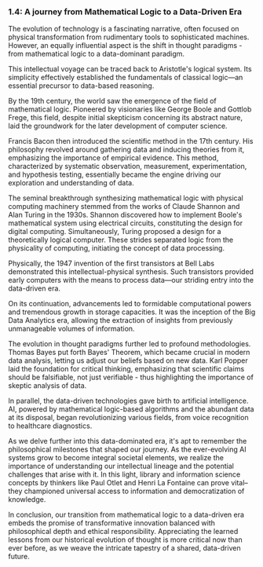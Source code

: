 ### 1.4: A journey from Mathematical Logic to a Data-Driven Era

The evolution of technology is a fascinating narrative, often focused on physical transformation from rudimentary tools to sophisticated machines. However, an equally influential aspect is the shift in thought paradigms - from mathematical logic to a data-dominant paradigm. 

This intellectual voyage can be traced back to Aristotle's logical system. Its simplicity effectively established the fundamentals of classical logic—an essential precursor to data-based reasoning. 

By the 19th century, the world saw the emergence of the field of mathematical logic. Pioneered by visionaries like George Boole and Gottlob Frege, this field, despite initial skepticism concerning its abstract nature, laid the groundwork for the later development of computer science.

Francis Bacon then introduced the scientific method in the 17th century. His philosophy revolved around gathering data and inducing theories from it, emphasizing the importance of empirical evidence. This method, characterized by systematic observation, measurement, experimentation, and hypothesis testing, essentially became the engine driving our exploration and understanding of data.

The seminal breakthrough synthesizing mathematical logic with physical computing machinery stemmed from the works of Claude Shannon and Alan Turing in the 1930s. Shannon discovered how to implement Boole's mathematical system using electrical circuits, constituting the design for digital computing. Simultaneously, Turing proposed a design for a theoretically logical computer. These strides separated logic from the physicality of computing, initiating the concept of data processing.

Physically, the 1947 invention of the first transistors at Bell Labs demonstrated this intellectual-physical synthesis. Such transistors provided early computers with the means to process data—our striding entry into the data-driven era.

On its continuation, advancements led to formidable computational powers and tremendous growth in storage capacities. It was the inception of the Big Data Analytics era, allowing the extraction of insights from previously unmanageable volumes of information.

The evolution in thought paradigms further led to profound methodologies. Thomas Bayes put forth Bayes' Theorem, which became crucial in modern data analysis, letting us adjust our beliefs based on new data. Karl Popper laid the foundation for critical thinking, emphasizing that scientific claims should be falsifiable, not just verifiable - thus highlighting the importance of skeptic analysis of data. 

In parallel, the data-driven technologies gave birth to artificial intelligence. AI, powered by mathematical logic-based algorithms and the abundant data at its disposal, began revolutionizing various fields, from voice recognition to healthcare diagnostics.

As we delve further into this data-dominated era, it's apt to remember the philosophical milestones that shaped our journey. As the ever-evolving AI systems grow to become integral societal elements, we realize the importance of understanding our intellectual lineage and the potential challenges that arise with it. In this light, library and information science concepts by thinkers like Paul Otlet and Henri La Fontaine can prove vital– they championed universal access to information and democratization of knowledge.

In conclusion, our transition from mathematical logic to a data-driven era embeds the promise of transformative innovation balanced with philosophical depth and ethical responsibility. Appreciating the learned lessons from our historical evolution of thought is more critical now than ever before, as we weave the intricate tapestry of a shared, data-driven future.

